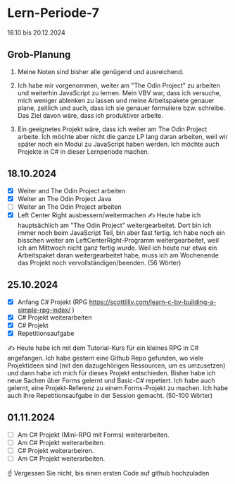 # Lern-Periode-7


18.10 bis 20.12.2024

## Grob-Planung

1. Meine Noten sind bisher alle genügend und ausreichend.
  
2. Ich habe mir vorgenommen, weiter am "The Odin Project" zu arbeiten und weiterhin JavaScript zu lernen. Mein VBV war, dass ich versuche, mich weniger ablenken zu lassen und meine Arbeitspakete genauer plane, zeitlich und auch, dass ich sie genauer formuliere bzw. schreibe. Das Ziel davon wäre, dass ich produktiver arbeite.
  
3. Ein geeignetes Projekt wäre, dass ich weiter am The Odin Project arbeite. Ich möchte aber nicht die ganze LP lang daran arbeiten, weil wir später noch ein Modul zu JavaScript haben werden. Ich möchte auch Projekte in C# in dieser Lernperiode machen.
  

## 18.10.2024

- [x] Weiter and The Odin Project arbeiten
- [x] Weiter an The Odin Project Java
- [ ] Weiter an The Odin Project arbeiten
- [x] Left Center Right ausbessern/weitermachen
✍️ Heute habe ich hauptsächlich am "The Odin Project" weitergearbeitet. Dort bin ich immer noch beim JavaScript Teil, bin aber fast fertig. Ich habe noch ein bisschen weiter am LeftCenterRight-Programm weitergearbeitet, weil ich am Mittwoch nicht ganz fertig wurde. Weil ich heute nur etwa ein Arbeitspaket daran weitergearbeitet habe, muss ich am Wochenende das Projekt noch vervollständigen/beenden. (56 Wörter)

## 25.10.2024

- [x] Anfang C# Projekt (RPG https://scottlilly.com/learn-c-by-building-a-simple-rpg-index/ )
- [x] C# Projekt weiterarbeiten
- [x] C# Projekt
- [x] Repetitionsaufgabe

✍️ Heute habe ich mit dem Tutorial-Kurs für ein kleines RPG in C# angefangen. Ich habe gestern eine Github Repo gefunden, wo viele Projektideen sind (mit den dazugehörigen Ressourcen, um es umzusetzen) und dann habe ich mich für dieses Projekt entschieden. Bisher habe ich neue Sachen über Forms gelernt und Basic-C# repetiert. Ich habe auch gelernt, eine Projekt-Referenz zu einem Forms-Projekt zu machen. Ich habe auch Ihre Repetitionsaufgabe in der Session gemacht. (50-100 Wörter)

## 01.11.2024

- [ ] Am C# Projekt (Mini-RPG mit Forms) weiterarbeiten.
- [ ] Am C# Projekt weiterarbeiten.
- [ ] C# Projekt weiterarbeiren.
- [ ] Am C# Projekt weiterarbeiten.

☝️ Vergessen Sie nicht, bis einen ersten Code auf github hochzuladen
